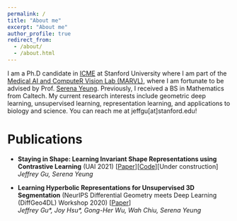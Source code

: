 ```yaml
---
permalink: /
title: "About me"
excerpt: "About me"
author_profile: true
redirect_from: 
  - /about/
  - /about.html
---
```


I am a Ph.D candidate in [ICME](https://icme.stanford.edu/) at Stanford University where I am part of the [Medical AI and ComputeR Vision Lab (MARVL)](https://marvl.stanford.edu/index.html), where I am fortunate to be advised by Prof. [Serena Yeung](https://ai.stanford.edu/~syyeung/). Previously, I received a BS in Mathematics from Caltech. My current research interests include geometric deep learning, unsupervised learning, representation learning, and applications to biology and science. You can reach me at jeffgu[at]stanford.edu!

Publications
=====
- **Staying in Shape: Learning Invariant Shape Representations using Contrastive Learning** (UAI 2021) [[Paper](https://arxiv.org/pdf/2107.03552.pdf)][[Code](https://github.com/its-gucci/staying-in-shape)][Under construction]
  _Jeffrey Gu, Serena Yeung_

- **Learning Hyperbolic Representations for Unsupervised 3D Segmentation** (NeurIPS Differential Geometry meets Deep Learning (DiffGeo4DL) Workshop 2020) [[Paper](https://arxiv.org/pdf/2012.01644.pdf)]   
  _Jeffrey Gu*, Joy Hsu*, Gong-Her Wu, Wah Chiu, Serena Yeung_
